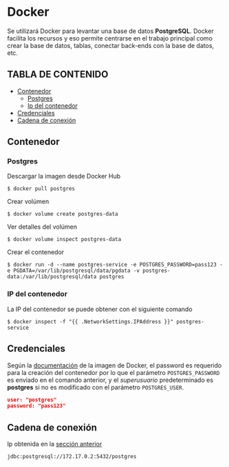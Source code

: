 # Docker

Se utilizará Docker para levantar una base de datos **PostgreSQL**. Docker facilita los recursos y eso permite centrarse en el trabajo principal como crear la base de datos, tablas, conectar back-ends con la base de datos, etc.

## TABLA DE CONTENIDO

- [Contenedor](#contenedor)
  - [Postgres](#postgres)
  - [Ip del contenedor](#ip-del-contenedor)
- [Credenciales](#credenciales)
- [Cadena de conexión](#cadena-de-conexión)

## Contenedor

### Postgres

Descargar la imagen desde Docker Hub

```shell
$ docker pull postgres
```

Crear volúmen

```shell
$ docker volume create postgres-data
```

Ver detalles del volúmen

```shell
$ docker volume inspect postgres-data
```

Crear el contenedor

```shell
$ docker run -d --name postgres-service -e POSTGRES_PASSWORD=pass123 -e PGDATA=/var/lib/postgresql/data/pgdata -v postgres-data:/var/lib/postgresql/data postgres
```

### IP del contenedor

La IP del contenedor se puede obtener con el siguiente comando

```shell
$ docker inspect -f "{{ .NetworkSettings.IPAddress }}" postgres-service
```

## Credenciales

Según la [documentación](https://hub.docker.com/_/postgres) de la imagen de Docker, el password es requerido para la creación del contenedor por lo que el parámetro `POSTGRES_PASSWORD` es enviado en el comando anterior, y el _superusuario_ predeterminado es **postgres** si no es modificado con el parámetro `POSTGRES_USER`.

```json
user: "postgres"
password: "pass123"
```

## Cadena de conexión

Ip obtenida en la [sección anterior](#ip-del-contenedor)

```
jdbc:postgresql://172.17.0.2:5432/postgres
```
